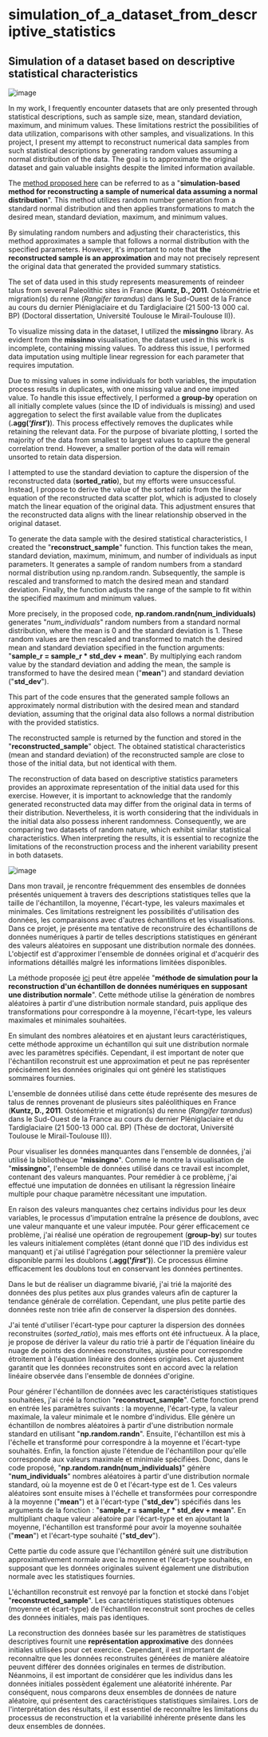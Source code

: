 # simulation_of_a_dataset_from_descriptive_statistics
## Simulation of a dataset based on descriptive statistical characteristics

![image](https://github.com/Praemuntiacus/Data_Analyst_Job_Market_2022/assets/125415799/125c7f3d-0d19-41d5-8988-8a6183a1d716)

In my work, I frequently encounter datasets that are only presented through statistical descriptions, such as sample size, mean, standard deviation, maximum, and minimum values. These limitations restrict the possibilities of data utilization, comparisons with other samples, and visualizations. In this project, I present my attempt to reconstruct numerical data samples from such statistical descriptions by generating random values assuming a normal distribution of the data. The goal is to approximate the original dataset and gain valuable insights despite the limited information available.

The [method proposed here](https://github.com/Praemuntiacus/simulation_of_a_dataset_from_descriptive_statistics/blob/main/Simulation_based_reconstruction_of_numerical_data_sample.ipynb) can be referred to as a "**simulation-based method for reconstructing a sample of numerical data assuming a normal distribution**". This method utilizes random number generation from a standard normal distribution and then applies transformations to match the desired mean, standard deviation, maximum, and minimum values.

By simulating random numbers and adjusting their characteristics, this method approximates a sample that follows a normal distribution with the specified parameters. However, it's important to note that **the reconstructed sample is an approximation** and may not precisely represent the original data that generated the provided summary statistics.

The set of data used in this study represents measurements of reindeer talus from several Paleolithic sites in France (**Kuntz, D., 2011**. Ostéométrie et migration(s) du renne (*Rangifer tarandus*) dans le Sud-Ouest de la France au cours du dernier Pléniglaciaire et du Tardiglaciaire (21 500-13 000 cal. BP) (Doctoral dissertation, Université Toulouse le Mirail-Toulouse II)).

To visualize missing data in the dataset, I utilized the **missingno** library. As evident from the **missinno** visualisation, the dataset used in this work is incomplete, containing missing values. To address this issue, I performed data imputation using multiple linear regression for each parameter that requires imputation.

Due to missing values in some individuals for both variables, the imputation process results in duplicates, with one missing value and one imputed value. To handle this issue effectively, I performed a **group-by** operation on all initially complete values (since the ID of individuals is missing) and used aggregation to select the first available value from the duplicates (**.agg(‘*first*’)**). This process effectively removes the duplicates while retaining the relevant data.
For the purpose of bivariate plotting, I sorted the majority of the data from smallest to largest values to capture the general correlation trend. However, a smaller portion of the data will remain unsorted to retain data dispersion.

I attempted to use the standard deviation to capture the dispersion of the reconstructed data (**sorted_ratio**), but my efforts were unsuccessful. Instead, I propose to derive the value of the sorted ratio from the linear equation of the reconstructed data scatter plot, which is adjusted to closely match the linear equation of the original data. This adjustment ensures that the reconstructed data aligns with the linear relationship observed in the original dataset.

To generate the data sample with the desired statistical characteristics, I created the "**reconstruct_sample**" function. This function takes the mean, standard deviation, maximum, minimum, and number of individuals as input parameters. It generates a sample of random numbers from a standard normal distribution using np.random.randn. Subsequently, the sample is rescaled and transformed to match the desired mean and standard deviation. Finally, the function adjusts the range of the sample to fit within the specified maximum and minimum values.

More precisely, in the proposed code, **np.random.randn(num_individuals)** generates "*num_individuals*" random numbers from a standard normal distribution, where the mean is 0 and the standard deviation is 1. These random values are then rescaled and transformed to match the desired mean and standard deviation specified in the function arguments: "**sample_r = sample_r * std_dev + mean**". By multiplying each random value by the standard deviation and adding the mean, the sample is transformed to have the desired mean ("**mean**") and standard deviation ("**std_dev**").

This part of the code ensures that the generated sample follows an approximately normal distribution with the desired mean and standard deviation, assuming that the original data also follows a normal distribution with the provided statistics.

The reconstructed sample is returned by the function and stored in the "**reconstructed_sample**" object. The obtained statistical characteristics (mean and standard deviation) of the reconstructed sample are close to those of the initial data, but not identical with them.

The reconstruction of data based on descriptive statistics parameters provides an approximate representation of the initial data used for this exercise. However, it is important to acknowledge that the randomly generated reconstructed data may differ from the original data in terms of their distribution. Nevertheless, it is worth considering that the individuals in the initial data also possess inherent randomness. Consequently, we are comparing two datasets of random nature, which exhibit similar statistical characteristics. When interpreting the results, it is essential to recognize the limitations of the reconstruction process and the inherent variability present in both datasets.

![image](https://github.com/Praemuntiacus/Data_Analyst_Job_Market_2022/assets/125415799/1c09e9ef-5b0f-448a-b188-1aa46e343621)

Dans mon travail, je rencontre fréquemment des ensembles de données présentés uniquement à travers des descriptions statistiques telles que la taille de l'échantillon, la moyenne, l'écart-type, les valeurs maximales et minimales. Ces limitations restreignent les possibilités d'utilisation des données, les comparaisons avec d'autres échantillons et les visualisations. Dans ce projet, je présente ma tentative de reconstruire des échantillons de données numériques à partir de telles descriptions statistiques en générant des valeurs aléatoires en supposant une distribution normale des données. L'objectif est d'approximer l'ensemble de données original et d'acquérir des informations détaillés malgré les informations limitées disponibles.

La méthode proposée [ici](https://github.com/Praemuntiacus/simulation_of_a_dataset_from_descriptive_statistics/blob/main/Simulation_based_reconstruction_of_numerical_data_sample.ipynb)  peut être appelée "**méthode de simulation pour la reconstruction d'un échantillon de données numériques en supposant une distribution normale**". Cette méthode utilise la génération de nombres aléatoires à partir d'une distribution normale standard, puis applique des transformations pour correspondre à la moyenne, l'écart-type, les valeurs maximales et minimales souhaitées.

En simulant des nombres aléatoires et en ajustant leurs caractéristiques, cette méthode approxime un échantillon qui suit une distribution normale avec les paramètres spécifiés. Cependant, il est important de noter que l'échantillon reconstruit est une approximation et peut ne pas représenter précisément les données originales qui ont généré les statistiques sommaires fournies.

L'ensemble de données utilisé dans cette étude représente des mesures de talus de rennes provenant de plusieurs sites paléolithiques en France (**Kuntz, D., 2011**. Ostéométrie et migration(s) du renne (*Rangifer tarandus*) dans le Sud-Ouest de la France au cours du dernier Pléniglaciaire et du Tardiglaciaire (21 500-13 000 cal. BP) (Thèse de doctorat, Université Toulouse le Mirail-Toulouse II)).

Pour visualiser les données manquantes dans l'ensemble de données, j'ai utilisé la bibliothèque "**missingno**". Comme le montre la visualisation de "**missingno**", l'ensemble de données utilisé dans ce travail est incomplet, contenant des valeurs manquantes. Pour remédier à ce problème, j'ai effectué une imputation de données en utilisant la régression linéaire multiple pour chaque paramètre nécessitant une imputation.

En raison des valeurs manquantes chez certains individus pour les deux variables, le processus d'imputation entraîne la présence de doublons, avec une valeur manquante et une valeur imputée. Pour gérer efficacement ce problème, j'ai réalisé une opération de regroupement (**group-by**) sur toutes les valeurs initialement complètes (étant donné que l'ID des individus est manquant) et j'ai utilisé l'agrégation pour sélectionner la première valeur disponible parmi les doublons (**.agg('*first*')**). Ce processus élimine efficacement les doublons tout en conservant les données pertinentes.

Dans le but de réaliser un diagramme bivarié, j'ai trié la majorité des données des plus petites aux plus grandes valeurs afin de capturer la tendance générale de corrélation. Cependant, une plus petite partie des données reste non triée afin de conserver la dispersion des données.

J'ai tenté d'utiliser l'écart-type pour capturer la dispersion des données reconstruites (*sorted_ratio*), mais mes efforts ont été infructueux. À la place, je propose de dériver la valeur du ratio trié à partir de l'équation linéaire du nuage de points des données reconstruites, ajustée pour correspondre étroitement à l'équation linéaire des données originales. Cet ajustement garantit que les données reconstruites sont en accord avec la relation linéaire observée dans l'ensemble de données d'origine.

Pour générer l'échantillon de données avec les caractéristiques statistiques souhaitées, j'ai créé la fonction "**reconstruct_sample**". Cette fonction prend en entrée les paramètres suivants : la moyenne, l'écart-type, la valeur maximale, la valeur minimale et le nombre d'individus. Elle génère un échantillon de nombres aléatoires à partir d'une distribution normale standard en utilisant "**np.random.randn**". Ensuite, l'échantillon est mis à l'échelle et transformé pour correspondre à la moyenne et l'écart-type souhaités. Enfin, la fonction ajuste l'étendue de l'échantillon pour qu'elle corresponde aux valeurs maximale et minimale spécifiées.
Donc, dans le code proposé, "**np.random.randn(num_individuals)**" génère "**num_individuals**" nombres aléatoires à partir d'une distribution normale standard, où la moyenne est de 0 et l'écart-type est de 1. Ces valeurs aléatoires sont ensuite mises à l'échelle et transformées pour correspondre à la moyenne ("**mean**") et à l'écart-type ("**std_dev**") spécifiés dans les arguments de la fonction : "**sample_r = sample_r * std_dev + mean**". En multipliant chaque valeur aléatoire par l'écart-type et en ajoutant la moyenne, l'échantillon est transformé pour avoir la moyenne souhaitée ("**mean**") et l'écart-type souhaité ("**std_dev**").

Cette partie du code assure que l'échantillon généré suit une distribution approximativement normale avec la moyenne et l'écart-type souhaités, en supposant que les données originales suivent également une distribution normale avec les statistiques fournies.

L'échantillon reconstruit est renvoyé par la fonction et stocké dans l'objet "**reconstructed_sample**". Les caractéristiques statistiques obtenues (moyenne et écart-type) de l'échantillon reconstruit sont proches de celles des données initiales, mais pas identiques.

La reconstruction des données basée sur les paramètres de statistiques descriptives fournit une **représentation approximative** des données initiales utilisées pour cet exercice. Cependant, il est important de reconnaître que les données reconstruites générées de manière aléatoire peuvent différer des données originales en termes de distribution. Néanmoins, il est important de considérer que les individus dans les données initiales possèdent également une aléatorité inhérente. Par conséquent, nous comparons deux ensembles de données de nature aléatoire, qui présentent des caractéristiques statistiques similaires. Lors de l'interprétation des résultats, il est essentiel de reconnaître les limitations du processus de reconstruction et la variabilité inhérente présente dans les deux ensembles de données.
